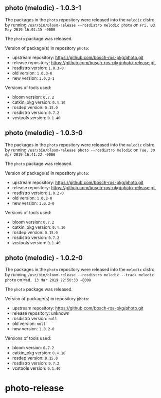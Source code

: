 ## photo (melodic) - 1.0.3-1

The packages in the `photo` repository were released into the `melodic` distro by running `/usr/bin/bloom-release --rosdistro melodic photo` on `Fri, 03 May 2019 16:02:15 -0000`

The `photo` package was released.

Version of package(s) in repository `photo`:

- upstream repository: https://github.com/bosch-ros-pkg/photo.git
- release repository: https://github.com/bosch-ros-pkg/photo-release.git
- rosdistro version: `1.0.3-0`
- old version: `1.0.3-0`
- new version: `1.0.3-1`

Versions of tools used:

- bloom version: `0.7.2`
- catkin_pkg version: `0.4.10`
- rosdep version: `0.15.0`
- rosdistro version: `0.7.2`
- vcstools version: `0.1.40`


## photo (melodic) - 1.0.3-0

The packages in the `photo` repository were released into the `melodic` distro by running `/usr/bin/bloom-release photo --rosdistro melodic` on `Tue, 30 Apr 2019 16:41:22 -0000`

The `photo` package was released.

Version of package(s) in repository `photo`:

- upstream repository: https://github.com/bosch-ros-pkg/photo.git
- release repository: https://github.com/bosch-ros-pkg/photo-release.git
- rosdistro version: `1.0.2-0`
- old version: `1.0.2-0`
- new version: `1.0.3-0`

Versions of tools used:

- bloom version: `0.7.2`
- catkin_pkg version: `0.4.10`
- rosdep version: `0.15.0`
- rosdistro version: `0.7.2`
- vcstools version: `0.1.40`


## photo (melodic) - 1.0.2-0

The packages in the `photo` repository were released into the `melodic` distro by running `/usr/bin/bloom-release --rosdistro melodic --track melodic photo` on `Wed, 13 Mar 2019 22:50:33 -0000`

The `photo` package was released.

Version of package(s) in repository `photo`:

- upstream repository: https://github.com/bosch-ros-pkg/photo.git
- release repository: unknown
- rosdistro version: `null`
- old version: `null`
- new version: `1.0.2-0`

Versions of tools used:

- bloom version: `0.7.2`
- catkin_pkg version: `0.4.10`
- rosdep version: `0.15.0`
- rosdistro version: `0.7.2`
- vcstools version: `0.1.40`


# photo-release
